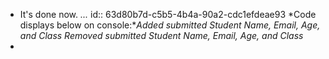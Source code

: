 - It's done now. *...*
  id:: 63d80b7d-c5b5-4b4a-90a2-cdc1efdeae93
  *Code displays below on console:**Added submitted Student Name, Email, Age, and Class*
  *Removed submitted Student Name, Email, Age, and Class*
-